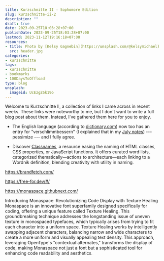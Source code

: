 ```yaml
---
title: Kurzschnitte II - Sophomore Edition
slug: kurzschnitte-ii-2
description: ""
draft: true
date: 2023-09-25T18:03:28+07:00
publishDate: 2023-09-25T18:03:28+07:00
lastmod: 2023-11-12T19:16:18+07:00
resources:
- title: Photo by [Kelsy Gagnebin](https://unsplash.com/@kelsymichael) via [Unsplash](https://unsplash.com/)
  src: header.jpg
categories:
- kurzschnitte
tags:
- kurzschnitte
- bookmarks
- 100DaysToOffload
type: blog
unsplash:
  imageid: UcEzgZ6k19o
---
```


Welcome to Kurzschnitte II, a collection of links I came across in recent weeks. These links were noteworthy to me, but I don't want to write a full blog post about them. Instead, I've gathered them here for you to enjoy.

*   The English language (according to [dictionary.com](https://www.dictionary.com/e/new-dictionary-words-fall-2023/)) now too has an entry for "verschlimmbessern" (I explained that in my [July notes](/2023/notes-from-the-laboratory-july)) --- pessimize --- and I fully agree.

*   Discover [Classnames](https://classnames.paulrobertlloyd.com/), a resource easing the naming of HTML classes, CSS properties, or JavaScript functions. It offers curated word lists, categorized thematically—actions to architecture—each linking to a Wordnik definition, blending creativity with utility in naming​.

<https://brandfetch.com/>

<https://free-for.dev/#/>

https://monaspace.githubnext.com/

Introducing Monaspace: Revolutionizing Code Display with Texture Healing
Monaspace is an innovative font superfamily designed specifically for coding, offering a unique feature called Texture Healing. This groundbreaking technique addresses the longstanding issue of uneven texture in monospaced typefaces, which typically arises from trying to fit each character into a uniform space. Texture Healing works by intelligently swapping adjacent characters, balancing narrow and wide characters to create a more uniform and visually appealing text density. This approach, leveraging OpenType's "contextual alternates," transforms the display of code, making Monaspace not just a font but a sophisticated tool for enhancing code readability and aesthetics.
